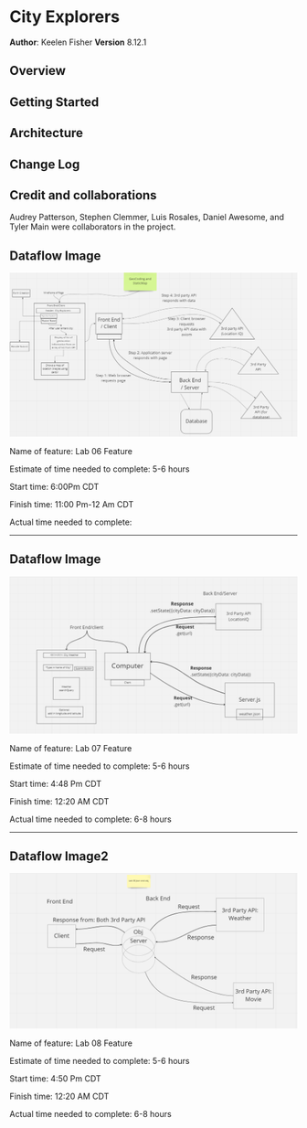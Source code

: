 # City Explorers

**Author**: Keelen Fisher
**Version** 8.12.1

## Overview

## Getting Started

## Architecture

## Change Log

## Credit and collaborations

Audrey Patterson, Stephen Clemmer, Luis Rosales, Daniel Awesome, and Tyler Main were collaborators in the project.

## Dataflow Image

![wireframe](public/Wireframe%20WRRC%20for%20Lab%2006.png)

Name of feature: Lab 06 Feature

Estimate of time needed to complete: 5-6 hours

Start time: 6:00Pm CDT

Finish time: 11:00 Pm-12 Am CDT

Actual time needed to complete:

------------------------------------------------------------------------------------------------------------------------------------------------------------------------------

## Dataflow Image

![wireframe2](public/Image%20of%20WRRC%202%20for%20Lab%2007.png)

Name of feature: Lab 07 Feature

Estimate of time needed to complete: 5-6 hours

Start time: 4:48 Pm CDT

Finish time: 12:20 AM CDT

Actual time needed to complete: 6-8 hours

------------------------------------------------------------------------------------------------------------------------------------------------------------------------------

## Dataflow Image2

![wireframe3](public/Image%20of%20WRRC%203%20for%20Lab%2008.png)

Name of feature: Lab 08 Feature

Estimate of time needed to complete: 5-6 hours

Start time: 4:50 Pm CDT

Finish time: 12:20 AM CDT

Actual time needed to complete: 6-8 hours
